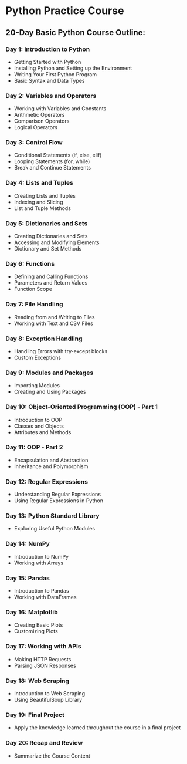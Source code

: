 # Python Practice Course

## 20-Day Basic Python Course Outline:

### Day 1: Introduction to Python
- Getting Started with Python
- Installing Python and Setting up the Environment
- Writing Your First Python Program
- Basic Syntax and Data Types

### Day 2: Variables and Operators
- Working with Variables and Constants
- Arithmetic Operators
- Comparison Operators
- Logical Operators

### Day 3: Control Flow
- Conditional Statements (if, else, elif)
- Looping Statements (for, while)
- Break and Continue Statements

### Day 4: Lists and Tuples
- Creating Lists and Tuples
- Indexing and Slicing
- List and Tuple Methods

### Day 5: Dictionaries and Sets
- Creating Dictionaries and Sets
- Accessing and Modifying Elements
- Dictionary and Set Methods

### Day 6: Functions
- Defining and Calling Functions
- Parameters and Return Values
- Function Scope

### Day 7: File Handling
- Reading from and Writing to Files
- Working with Text and CSV Files

### Day 8: Exception Handling
- Handling Errors with try-except blocks
- Custom Exceptions

### Day 9: Modules and Packages
- Importing Modules
- Creating and Using Packages

### Day 10: Object-Oriented Programming (OOP) - Part 1
- Introduction to OOP
- Classes and Objects
- Attributes and Methods

### Day 11: OOP - Part 2
- Encapsulation and Abstraction
- Inheritance and Polymorphism

### Day 12: Regular Expressions
- Understanding Regular Expressions
- Using Regular Expressions in Python

### Day 13: Python Standard Library
- Exploring Useful Python Modules

### Day 14: NumPy
- Introduction to NumPy
- Working with Arrays

### Day 15: Pandas
- Introduction to Pandas
- Working with DataFrames

### Day 16: Matplotlib
- Creating Basic Plots
- Customizing Plots

### Day 17: Working with APIs
- Making HTTP Requests
- Parsing JSON Responses

### Day 18: Web Scraping
- Introduction to Web Scraping
- Using BeautifulSoup Library

### Day 19: Final Project
- Apply the knowledge learned throughout the course in a final project

### Day 20: Recap and Review
- Summarize the Course Content
